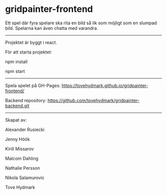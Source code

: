 # gridpainter-frontend
Ett spel där fyra spelare ska rita en bild så lik som möjligt som en slumpad bild. Spelarna kan även chatta med varandra. 


-----------------------------
Projektet är byggt i react.

För att starta projektet:

npm install

npm start


----------------------------
Spela spelet på GH-Pages: https://tovehydmark.github.io/gridpainter-frontend/

Backend repository: https://github.com/tovehydmark/gridpainter-backend.git


----------------------------

Skapat av: 

Alexander Rusiecki

Jenny Höök

Kirill Missarov

Malcom Dahling

Nathalie Persson

Nikola Salamurovic

Tove Hydmark
